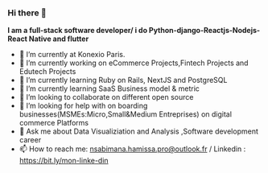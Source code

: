 ### Hi there 👋


**I am a full-stack software developer/ i do Python-django-Reactjs-Nodejs-React Native and flutter** 

- 🔭 I’m currently at Konexio Paris.
- 🔭 I’m currently working on eCommerce Projects,Fintech Projects and Edutech Projects
- 🌱 I’m currently learning Ruby on Rails, NextJS and PostgreSQL 
- 🌱 I’m currently learning SaaS Business model & metric
- 👯 I’m looking to collaborate on different open source
- 🤔 I’m looking for help with on boarding businesses(MSMEs:Micro,Small&Medium Entreprises) on digital commerce Platforms 
- 💬 Ask me about Data Visualiziation and Analysis ,Software development career
- 📫 How to reach me: nsabimana.hamissa.pro@outlook.fr / Linkedin : https://bit.ly/mon-linke-din
